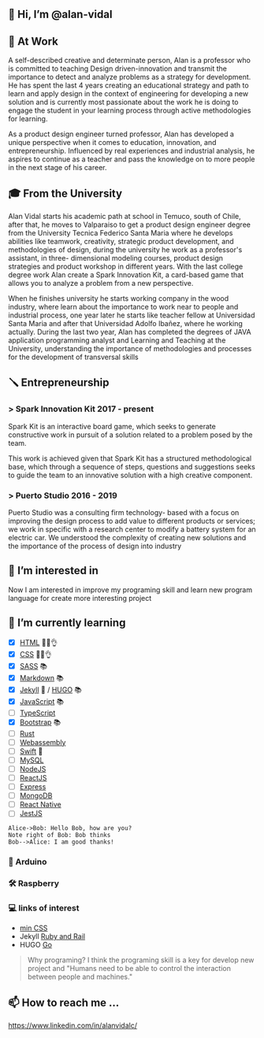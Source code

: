 
## 👋 Hi, I’m @alan-vidal

## 🧰 At Work
A self-described creative and determinate person, Alan is a professor who is committed to teaching Design driven-innovation and transmit the importance to detect and analyze problems as a strategy for development. He has spent the last 4 years creating an educational strategy and path to learn and apply design in the context of engineering for developing a new solution and is currently most passionate about the work he is doing to engage the student in your learning process through active methodologies for learning.

As a product design engineer turned professor, Alan has developed a unique perspective when it comes to education, innovation, and entrepreneurship. Influenced by real experiences and industrial analysis, he aspires to continue as a teacher and pass the knowledge on to more people in the next stage of his career.

## 🎓 From the University
Alan Vidal starts his academic path at school in Temuco, south of Chile, after that, he moves to Valparaiso to get a product design engineer degree from the University Tecnica Federico Santa Maria where he develops abilities like teamwork, creativity, strategic product development, and methodologies of design, during the university he work as a professor's assistant, in three- dimensional modeling courses, product design strategies and product workshop in different years. With the last college degree work Alan create a Spark Innovation Kit, a card-based game that allows you to analyze a problem from a new perspective.

When he finishes university he starts working company in the wood industry, where learn about the importance to work near to people and industrial process, one year later he starts like teacher fellow at Universidad Santa Maria and after that Universidad Adolfo Ibañez, where he working actually. During the last two year, Alan has completed the degrees of JAVA application programming analyst and Learning and Teaching at the University, understanding the importance of methodologies and processes for the development of transversal skills

## 🪛 Entrepreneurship
### > Spark Innovation Kit 2017 - present

Spark Kit is an interactive board game, which seeks to generate constructive work in pursuit of a solution related to a problem posed by the team.

This work is achieved given that Spark Kit has a structured methodological base, which through a sequence of steps, questions and suggestions seeks to guide the team to an innovative solution with a high creative component.

### > Puerto Studio 2016 - 2019

Puerto Studio was a consulting firm technology- based with a focus on improving the design process to add value to different products or services; we work in specific with a research center to modify a battery system for an electric car. We understood the complexity of creating new solutions and the importance of the process of design into industry

## 👀 I’m interested in 

Now I am interested in improve my programing skill and learn new program language for create more interesting project

## 🌱 I’m currently learning

- [x] [HTML](https://developer.mozilla.org/es/docs/Web/HTML) 🧑‍💻👌
- [x] [CSS](https://developer.mozilla.org/es/docs/Web/CSS) 🧑‍💻👌
- [x] [SASS](https://sass-lang.com) 📚
- [x] [Markdown](https://www.markdownguide.org) 📚
- [x] [Jekyll](https://jekyllrb.com) 🧐 / [HUGO](https://gohugo.io) 📚
- [x] [JavaScript](https://developer.mozilla.org/es/docs/Web/JavaScript) 📚
- [ ] [TypeScript](https://www.typescriptlang.org)
- [x] [Bootstrap](https://getbootstrap.com) 📚
- [ ] [Rust](https://www.rust-lang.org)
- [ ] [Webassembly](https://webassembly.org)
- [ ] [Swift](https://www.apple.com/cl/swift/) 🧐
- [ ] [MySQL](https://www.mysql.com/products/workbench/)
- [ ] [NodeJS](https://nodejs.org/en/)
- [ ] [ReactJS](https://es.reactjs.org)
- [ ] [Express](https://expressjs.com/es/)
- [ ] [MongoDB](https://www.mongodb.com)
- [ ] [React Native](https://reactnative.dev)
- [ ] [JestJS](https://jestjs.io)

```sequence {theme="hand"}
Alice->Bob: Hello Bob, how are you?
Note right of Bob: Bob thinks
Bob-->Alice: I am good thanks!
```

### 🔨 Arduino

### 🛠 Raspberry

### 💻 links of interest

- [min CSS](https://www.toptal.com/developers/cssminifier/)
- Jekyll [Ruby and Rail](https://rubyonrails.org)
- HUGO [Go](https://go.dev)

> Why programing? I think the programing skill is a key for develop new project and "Humans need to be able to control the interaction between people and machines."

## 📫 How to reach me ...

https://www.linkedin.com/in/alanvidalc/
